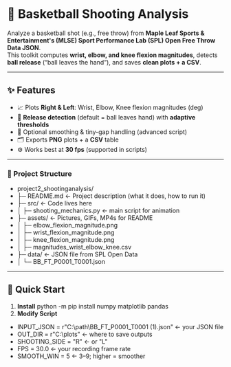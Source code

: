# 🏀 Basketball Shooting Analysis

Analyze a basketball shot (e.g., free throw) from **Maple Leaf Sports & Entertainment's (MLSE) Sport Performance Lab (SPL) Open Free Throw Data JSON**.  
This toolkit computes **wrist, elbow, and knee flexion magnitudes**, detects **ball release** (“ball leaves the hand”), and saves **clean plots + a CSV**. 

---

## ✨ Features

- 📈 Plots **Right & Left**: Wrist, Elbow, Knee flexion magnitudes (deg)
- 🎯 **Release detection** (default = ball leaves hand) with **adaptive thresholds**
- 🧽 Optional smoothing & tiny-gap handling (advanced script)
- 🗂️ Exports **PNG** plots + a **CSV** table
- ⚙️ Works best at **30 fps** (supported in scripts)

---

### 📂 Project Structure
- project2_shootinganalysis/
- ├─ README.md                       ← Project description (what it does, how to run it)
- ├─ src/                            ← Code lives here
- │   ├─ shooting_mechanics.py       ← main script for animation              
- ├─ assets/                         ← Pictures, GIFs, MP4s for README
- │  ├─ elbow_flexion_magnitude.png
- │  ├─ wrist_flexion_magnitude.png
- │  ├─ knee_flexion_magnitude.png
- │  ├─ magnitudes_wrist_elbow_knee.csv
- ├─ data/                           ← JSON file from SPL Open Data 
- │  └─ BB_FT_P0001_T0001.json

---

## 🚀 Quick Start

1. **Install**
   python -m pip install numpy matplotlib pandas
2. **Modify Script**
- INPUT_JSON    = r"C:\path\BB_FT_P0001_T0001 (1).json"   ← your JSON file
- OUT_DIR       = r"C:\plots"                             ← where to save outputs
- SHOOTING_SIDE = "R"                                     ← or "L"
- FPS           = 30.0                                    ← your recording frame rate
- SMOOTH_WIN    = 5                                       ← 3–9; higher = smoother
